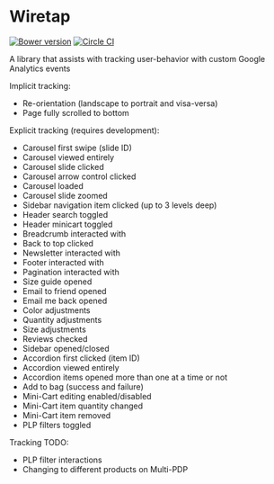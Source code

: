 Wiretap
=====

[![Bower version](https://badge.fury.io/bo/wiretap.svg)](http://badge.fury.io/bo/wiretap)
[![Circle CI](https://circleci.com/gh/mobify/wiretap.png?style=badge&circle-token=6dc140769144ab9e2be0316878b3b8575f428eb0)](https://circleci.com/gh/mobify/wiretap)

A library that assists with tracking user-behavior with custom Google Analytics events

Implicit tracking:
* Re-orientation (landscape to portrait and visa-versa)
* Page fully scrolled to bottom

Explicit tracking (requires development):
* Carousel first swipe (slide ID)
* Carousel viewed entirely
* Carousel slide clicked
* Carousel arrow control clicked
* Carousel loaded
* Carousel slide zoomed
* Sidebar navigation item clicked (up to 3 levels deep)
* Header search toggled
* Header minicart toggled
* Breadcrumb interacted with
* Back to top clicked
* Newsletter interacted with
* Footer interacted with
* Pagination interacted with
* Size guide opened
* Email to friend opened
* Email me back opened
* Color adjustments
* Quantity adjustments
* Size adjustments
* Reviews checked
* Sidebar opened/closed
* Accordion first clicked (item ID)
* Accordion viewed entirely
* Accordion items opened more than one at a time or not
* Add to bag (success and failure)
* Mini-Cart editing enabled/disabled
* Mini-Cart item quantity changed
* Mini-Cart item removed
* PLP filters toggled

Tracking TODO:
* PLP filter interactions
* Changing to different products on Multi-PDP
